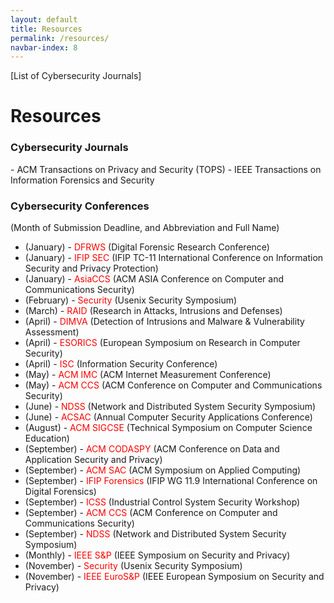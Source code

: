 ```yaml
---
layout: default
title: Resources
permalink: /resources/
navbar-index: 8
---
```


[List of Cybersecurity Journals]

<h1>Resources</h1>
<h3>Cybersecurity Journals </h3>
- ACM Transactions on Privacy and Security (TOPS)
- IEEE Transactions on Information Forensics and Security


<h3> Cybersecurity Conferences </h3>
<p>(Month of Submission Deadline, and Abbreviation and Full Name)</p>

- (January) - <span style="color:red">DFRWS</span> (Digital Forensic Research Conference)
- (January) - <span style="color:red">IFIP SEC</span> (IFIP TC-11 International Conference on Information Security and Privacy Protection)
- (January) - <span style="color:red">AsiaCCS</span> (ACM ASIA Conference on Computer and Communications Security)
- (February) - <span style="color:red">Security</span> (Usenix Security Symposium)
- (March) - <span style="color:red">RAID</span> (Research in Attacks, Intrusions and Defenses)
- (April) - <span style="color:red">DIMVA</span> (Detection of Intrusions and Malware & Vulnerability Assessment)
- (April) - <span style="color:red">ESORICS</span> (European Symposium on Research in Computer Security)
- (April) -  <span style="color:red">ISC</span> (Information Security Conference)
- (May) - <span style="color:red">ACM IMC</span> (ACM Internet Measurement Conference)
- (May) -  <span style="color:red">ACM CCS</span> (ACM Conference on Computer and Communications Security)
- (June) - <span style="color:red">NDSS</span> (Network and Distributed System Security Symposium)
- (June) - <span style="color:red">ACSAC</span> (Annual Computer Security Applications Conference)
- (August) - <span style="color:red">ACM SIGCSE</span> (Technical Symposium on Computer Science Education)
- (September) - <span style="color:red">ACM CODASPY</span> (ACM Conference on Data and Application Security and Privacy)
- (September) - <span style="color:red">ACM SAC</span> (ACM Symposium on Applied Computing)
- (September) - <span style="color:red">IFIP Forensics</span> (IFIP WG 11.9 International Conference on Digital Forensics)
- (September) - <span style="color:red">ICSS</span> (Industrial Control System Security Workshop)
- (September) - <span style="color:red">ACM CCS</span> (ACM Conference on Computer and Communications Security)
- (September) - <span style="color:red">NDSS</span> (Network and Distributed System Security Symposium)
- (Monthly) - <span style="color:red">IEEE S&P</span> (IEEE Symposium on Security and Privacy)
- (November) - <span style="color:red">Security</span> (Usenix Security Symposium)
- (November) - <span style="color:red">IEEE EuroS&P</span> (IEEE European Symposium on Security and Privacy)
